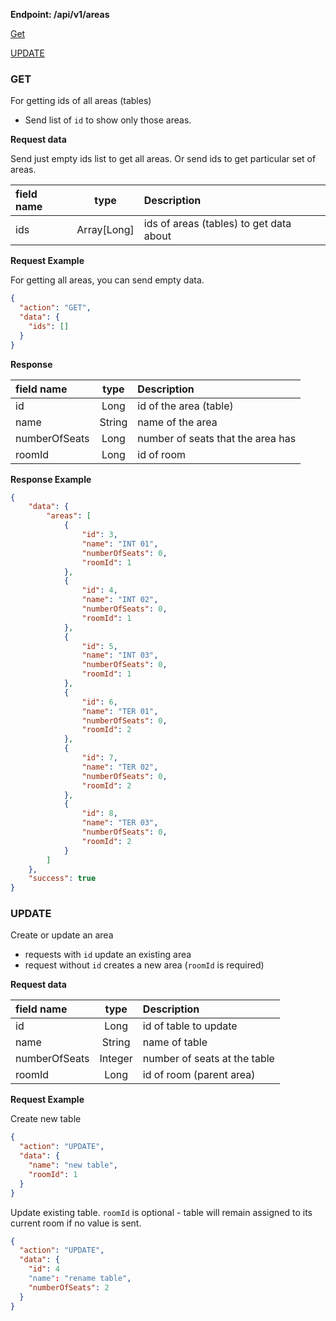 **Endpoint: /api/v1/areas**

[Get](#GET)

[UPDATE](#UPDATE)

### GET ###

For getting ids of all areas (tables)

* Send list of `id` to show only those areas.

**Request data**

Send just empty ids list to get all areas. Or send ids to get particular set of areas.

| field name |    type     | Description                             |
| :--------- | :---------: | :-------------------------------------- |
| ids        | Array[Long] | ids of areas (tables) to get data about |

**Request Example**

For getting all areas, you can send empty data.

```json
{
  "action": "GET",
  "data": {
    "ids": []
  }
}
```

**Response**

| field name    |  type  | Description                       |
| :------------ | :----: | :-------------------------------- |
| id            |  Long  | id of the area (table)            |
| name          | String | name of the area                  |
| numberOfSeats |  Long  | number of seats that the area has |
| roomId        |  Long  | id of room                        |

**Response Example**

```json
{
    "data": {
        "areas": [
            {
                "id": 3,
                "name": "INT 01",
                "numberOfSeats": 0,
                "roomId": 1
            },
            {
                "id": 4,
                "name": "INT 02",
                "numberOfSeats": 0,
                "roomId": 1
            },
            {
                "id": 5,
                "name": "INT 03",
                "numberOfSeats": 0,
                "roomId": 1
            },
            {
                "id": 6,
                "name": "TER 01",
                "numberOfSeats": 0,
                "roomId": 2
            },
            {
                "id": 7,
                "name": "TER 02",
                "numberOfSeats": 0,
                "roomId": 2
            },
            {
                "id": 8,
                "name": "TER 03",
                "numberOfSeats": 0,
                "roomId": 2
            }
        ]
    },
    "success": true
}
```

### UPDATE ###

Create or update an area

* requests with `id` update an existing area
* request without `id` creates a new area (`roomId` is required)

**Request data**


| field name |    type     | Description                             |
| :--------- | :---------: | :-------------------------------------- |
| id         | Long        | id of table to update                   |
| name       | String      | name of table |
| numberOfSeats| Integer   | number of seats at the table |
| roomId     | Long | id of room (parent area) |

**Request Example**

Create new table

```json
{
  "action": "UPDATE",
  "data": {
    "name": "new table",
    "roomId": 1
  }
}
```

Update existing table. `roomId` is optional - table will remain assigned to its current room if no value is sent.

```json
{
  "action": "UPDATE",
  "data": {
    "id": 4
    "name": "rename table",
    "numberOfSeats": 2
  }
}
```

